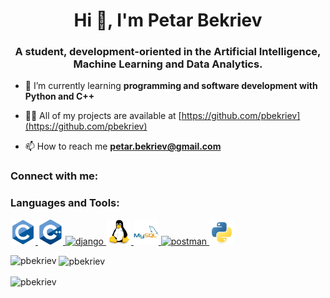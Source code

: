 <h1 align="center">Hi 👋, I'm Petar Bekriev</h1>
<h3 align="center">A student, development-oriented in the Artificial Intelligence, Machine Learning and Data Analytics.</h3>

- 🌱 I’m currently learning **programming and software development with Python and C++**

- 👨‍💻 All of my projects are available at [https://github.com/pbekriev](https://github.com/pbekriev)

- 📫 How to reach me **petar.bekriev@gmail.com**

<h3 align="left">Connect with me:</h3>
<p align="left">
</p>

<h3 align="left">Languages and Tools:</h3>
<p align="left"> <a href="https://www.cprogramming.com/" target="_blank" rel="noreferrer"> <img src="https://raw.githubusercontent.com/devicons/devicon/master/icons/c/c-original.svg" alt="c" width="40" height="40"/> </a> <a href="https://www.w3schools.com/cpp/" target="_blank" rel="noreferrer"> <img src="https://raw.githubusercontent.com/devicons/devicon/master/icons/cplusplus/cplusplus-original.svg" alt="cplusplus" width="40" height="40"/> </a> <a href="https://www.djangoproject.com/" target="_blank" rel="noreferrer"> <img src="https://cdn.worldvectorlogo.com/logos/django.svg" alt="django" width="40" height="40"/> </a> <a href="https://www.linux.org/" target="_blank" rel="noreferrer"> <img src="https://raw.githubusercontent.com/devicons/devicon/master/icons/linux/linux-original.svg" alt="linux" width="40" height="40"/> </a> <a href="https://www.mysql.com/" target="_blank" rel="noreferrer"> <img src="https://raw.githubusercontent.com/devicons/devicon/master/icons/mysql/mysql-original-wordmark.svg" alt="mysql" width="40" height="40"/> </a> <a href="https://postman.com" target="_blank" rel="noreferrer"> <img src="https://www.vectorlogo.zone/logos/getpostman/getpostman-icon.svg" alt="postman" width="40" height="40"/> </a> <a href="https://www.python.org" target="_blank" rel="noreferrer"> <img src="https://raw.githubusercontent.com/devicons/devicon/master/icons/python/python-original.svg" alt="python" width="40" height="40"/> </a> </p>

<p><img align="left" src="https://github-readme-stats.vercel.app/api/top-langs?username=pbekriev&show_icons=true&locale=en&layout=compact" alt="pbekriev" /></p>

<p>&nbsp;<img align="center" src="https://github-readme-stats.vercel.app/api?username=pbekriev&show_icons=true&locale=en" alt="pbekriev" /></p>

<p><img align="center" src="https://github-readme-streak-stats.herokuapp.com/?user=pbekriev&" alt="pbekriev" /></p>
